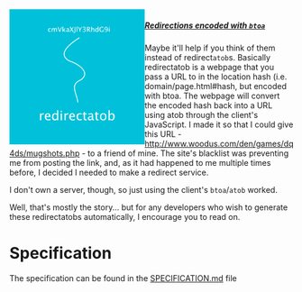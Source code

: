 <img align="left" src="logo.png" width="240" />

##### [Redirections encoded with `btoa`](http://redirectatob.github.io)

Maybe it'll help if you think of them instead of redirect`atob`s. Basically redirectatob is a webpage that you pass a URL to in the location hash (i.e. domain/page.html#hash, but encoded with btoa. The webpage will convert the encoded hash back into a URL using atob through the client's JavaScript. I made it so that I could give this URL - http://www.woodus.com/den/games/dq4ds/mugshots.php - to a friend of mine. The site's blacklist was preventing me from posting the link, and, as it had happened to me multiple times before, I decided I needed to make a redirect service.

I don't own a server, though, so just using the client's `btoa`/`atob` worked.

Well, that's mostly the story... but for any developers who wish to generate these redirectatobs automatically, I encourage you to read on.

# Specification

The specification can be found in the [SPECIFICATION.md](https://github.com/redirectatob/redirectatob.github.io/blob/master/SPECIFICATION.md) file